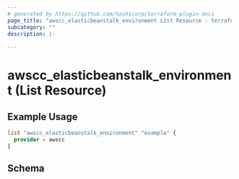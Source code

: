 ```yaml
---
# generated by https://github.com/hashicorp/terraform-plugin-docs
page_title: "awscc_elasticbeanstalk_environment List Resource - terraform-provider-awscc"
subcategory: ""
description: |-
  
---
```


# awscc_elasticbeanstalk_environment (List Resource)



## Example Usage

```terraform
list "awscc_elasticbeanstalk_environment" "example" {
  provider = awscc
}
```

<!-- schema generated by tfplugindocs -->
## Schema
